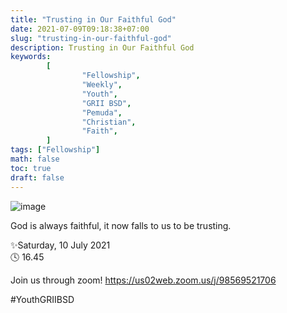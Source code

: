 ```yaml
---
title: "Trusting in Our Faithful God"
date: 2021-07-09T09:18:38+07:00
slug: "trusting-in-our-faithful-god"
description: Trusting in Our Faithful God
keywords:
        [
                "Fellowship",
                "Weekly",
                "Youth",
                "GRII BSD",
                "Pemuda",
                "Christian",
                "Faith",
        ]
tags: ["Fellowship"]
math: false
toc: true
draft: false
---
```


![image](/images/events/20210710.jpeg)

God is always faithful, it now falls to us to be trusting.

✨Saturday, 10 July 2021\
🕓 16.45

Join us through zoom!
https://us02web.zoom.us/j/98569521706

#YouthGRIIBSD

